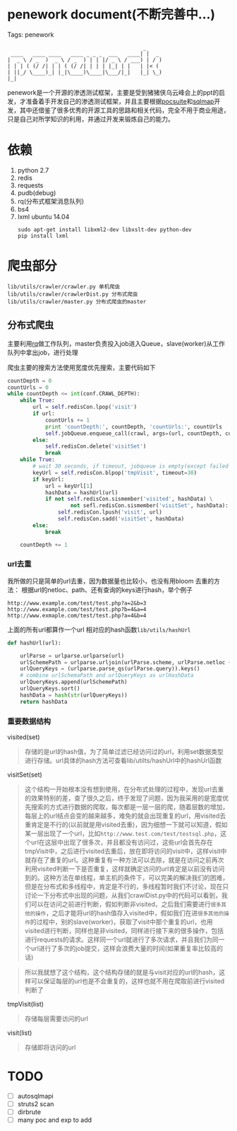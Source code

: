 ﻿# penework document(不断完善中...)

Tags: penework


```
                                           _
 ____   ____ ____   ____ _ _ _  ___   ____| |  _
|  _ \ / _  )  _ \ / _  ) | | |/ _ \ / ___) | / )
| | | ( (/ /| | | ( (/ /| | | | |_| | |   | |< (
| ||_/ \____)_| |_|\____)\____|\___/|_|   |_| \_)
|_|                                               
```
penework是一个开源的渗透测试框架，主要是受到猪猪侠乌云峰会上的ppt的启发，才准备着手开发自己的渗透测试框架，并且主要根据[pocsuite](https://github.com/knownsec/Pocsuite)和[sqlmap](https://github.com/sqlmapproject/sqlmap)开发，其中还借鉴了很多优秀的开源工具的思路和相关代码，完全不用于商业用途，只是自己对所学知识的利用，并通过开发来锻炼自己的能力。


# 依赖
1. python 2.7
2. redis
3. requests
4. pudb(debug)
5. rq(分布式框架消息队列)
6. bs4
7. lxml
   ubuntu 14.04
   ```
   sudo apt-get install libxml2-dev libxslt-dev python-dev
   pip install lxml
   ```



# 爬虫部分

```
lib/utils/crawler/crawler.py 单机爬虫
lib/utils/crawler/crawlerDist.py 分布式爬虫
lib/utils/crawler/master.py 分布式爬虫的master
```

## 分布式爬虫

主要利用[rq](https://github.com/nvie/rq)做工作队列，master负责投入job进入Queue，slave(worker)从工作队列中拿出job，进行处理

爬虫主要的搜索方法使用宽度优先搜索，主要代码如下
```python
countDepth = 0
countUrls = 0
while countDepth <= int(conf.CRAWL_DEPTH):
    while True:
        url = self.redisCon.lpop('visit')
        if url:
            countUrls += 1
            print 'countDepth:', countDepth, 'countUrls:', countUrls
            self.jobQueue.enqueue_call(crawl, args=(url, countDepth, countUrls))
        else:
            self.redisCon.delete('visitSet')
            break
    while True:
        # wait 30 seconds, if timeout, jobqueue is empty(except failed job)
        keyUrl = self.redisCon.blpop('tmpVisit', timeout=30)
        if keyUrl:
            url = keyUrl[1]
            hashData = hashUrl(url)
            if not self.redisCon.sismember('visited', hashData) \
                    not sefl.redisCon.sismember('visitSet', hashData):
                self.redisCon.lpush('visit', url)
                self.redisCon.sadd('visitSet', hashData)
        else:
            break

    countDepth += 1
```

### url去重
我所做的只是简单的url去重，因为数据量也比较小，也没有用bloom
去重的方法：
根据url的netloc、path、还有查询的keys进行hash，举个例子

```
http://www.example.com/test/test.php?a=2&b=3
http://www.example.com/test/test.php?b=4&a=4
http://www.exmaple.com/test/test.php?a=4&b=4
```
上面的所有url都算作一个url
相对应的hash函数`lib/utils/hashUrl`
```python
def hashUrl(url):

    urlParse = urlparse.urlparse(url)
    urlSchemePath = urlparse.urljoin(urlParse.scheme, urlParse.netloc + urlParse.path)
    urlQueryKeys = (urlparse.parse_qs(urlParse.query)).keys()
    # combine urlSchemaPath and urlQueryKeys as urlHashData
    urlQueryKeys.append(urlSchemePath)
    urlQueryKeys.sort()
    hashData = hash(str(urlQueryKeys))
    return hashData
```


### 重要数据结构

visited(set)
> 存储的是url的hash值，为了简单过滤已经访问过的url，利用set数据类型进行存储。url具体的hash方法可查看lib/utilts/hashUrl中的hashUrl函数

visitSet(set)
> 这个结构一开始根本没有想到使用，在分布式处理的过程中，发现url去重的效果特别的差，查了很久之后，终于发现了问题，因为我采用的是宽度优先搜索的方式进行数据的爬取，每次都是一层一层的爬，随着层数的增加，每层上的url结点会变的越来越多，难免的就会出现重复的url，用visited去重肯定是不行的(以前就是用visited去重)，因为细想一下就可以知道，假如某一层出现了一个url，比如`http://www.test.com/test/testsql.php`，这个url在这层中出现了很多次，并且都没有访问过，这些url会首先存在tmpVisit中，之后进行visited去重后，放在即将访问的visit中，这样visit中就存在了重复的url。这种重复有一种方法可以去除，就是在访问之前再次利用visited判断一下是否重复，这样就确定访问的url肯定是以前没有访问到的。这种方法在单线程，单主机的条件下，可以完美的解决我们的困难，但是在分布式和多线程中，肯定是不行的，多线程暂时我们不讨论，现在只讨论一下分布式中出现的问题，从我们crawlDist.py中的代码可以看到，我们可以在访问之前进行判断，假如判断非visited，之后我们需要进行`很多其他的操作`，之后才能将url的hash值存入visited中，假如我们在进`很多其他的操作`的过程中，别的slave(worker)，获取了visit中那个重复的url，也用visited进行判断，同样也是非visited，同样进行接下来的很多操作，包括进行requests的请求。这样同一个url就进行了多次请求，并且我们为同一个url进行了多次的job提交，这样会浪费大量的时间(如果重复率比较高的话)

> 所以我就想了这个结构，这个结构存储的就是与visit对应的url的hash，这样可以保证每层的url也是不会重复的，这样也就不用在爬取前进行visited判断了


tmpVisit(list)
> 存储每层需要访问的url

visit(list)
> 存储即将访问的url


# TODO
- [ ] autosqlmapi
- [ ] struts2 scan
- [ ] dirbrute
- [ ] many poc and exp to add 

